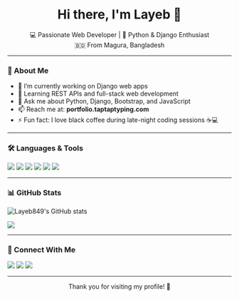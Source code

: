 <h1 align="center">Hi there, I'm Layeb 👋</h1>

<p align="center">
  💻 Passionate Web Developer | 🐍 Python & Django Enthusiast <br>
  🇧🇩 From Magura, Bangladesh
</p>

---

### 🧠 About Me

- 🔭 I’m currently working on Django web apps
- 🌱 Learning REST APIs and full-stack web development
- 💬 Ask me about Python, Django, Bootstrap, and JavaScript
- 📫 Reach me at: **portfolio.taptaptyping.com**
- ⚡ Fun fact: I love black coffee during late-night coding sessions ☕💻

---

### 🛠️ Languages & Tools

<p align="left">
  <img src="https://img.shields.io/badge/Python-3776AB?style=for-the-badge&logo=python&logoColor=white"/>
  <img src="https://img.shields.io/badge/Django-092E20?style=for-the-badge&logo=django&logoColor=white"/>
  <img src="https://img.shields.io/badge/JavaScript-F7DF1E?style=for-the-badge&logo=javascript&logoColor=black"/>
  <img src="https://img.shields.io/badge/Bootstrap-563D7C?style=for-the-badge&logo=bootstrap&logoColor=white"/>
  <img src="https://img.shields.io/badge/MySQL-00000F?style=for-the-badge&logo=mysql&logoColor=white"/>
  <img src="https://img.shields.io/badge/GitHub-181717?style=for-the-badge&logo=github&logoColor=white"/>
</p>

---

### 📊 GitHub Stats

<p align="left">
  <img src="https://github-readme-stats.vercel.app/api?username=Layeb849&show_icons=true&theme=radical" alt="Layeb849's GitHub stats"/>
</p>

<p align="left">
  <img src="https://github-readme-stats.vercel.app/api/top-langs/?username=Layeb849&layout=compact&theme=radical" />
</p>

---

### 🔗 Connect With Me

<p>
  <a href="mailto:layeb849@example.com"><img src="https://img.shields.io/badge/Email-D14836?style=for-the-badge&logo=gmail&logoColor=white"/></a>
  <a href="https://linkedin.com/in/layeb-hossain-b10583360/in/layeb849"><img src="https://img.shields.io/badge/LinkedIn-blue?style=for-the-badge&logo=linkedin&logoColor=white"/></a>
  <a href="https://portfolio.taptaptyping.com"><img src="https://img.shields.io/badge/Portfolio-000000?style=for-the-badge&logo=firefox&logoColor=white"/></a>
</p>

---

<p align="center">Thank you for visiting my profile! 💖</p>
